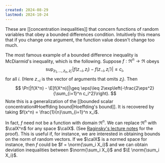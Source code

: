 ```yaml
---
created: 2024-08-29
lastmod: 2024-10-24
---
```


These are [[concentration inequalities]] that concern functions of random variables that obey a bounded differences condition. Intuitively this means that if you change one argument, the function value doesn't change too much. 

The most famous example of a bounded difference inequality is McDiarmid's inequality, which is the following. Suppose $f:\Re^n \to \Re$ obeys 
$$
\sup_{z_1,\dots,z_n,z_i'} |f(z_{-i}, z_i) - f(z_{-i},z_i')|\leq c_i,
$$
for all $i$. (Here $z_{-i}$ is the vector of arguments that omits $z_i$). Then 
$$
\Pr(|f(X^n) - \E[f(X^n)]|\geq \eps)\leq 2\exp\left(-\frac{2\eps^2}{\sum_{i=1}^n c_i^2}\right).
$$
Note this is a generalization of the [[bounded scalar concentration#Hoeffding bound|Hoeffding's bound]]. It is recovered by taking $f(x^n) = \frac{1}{n}\sum_{i=1}^n x_i$. 

In fact, $f$ need not be a function with domain $\Re^n$. We can replace $\Re^n$ with $\calX^n$ for any space $\calX$. (See [Raginsky's lecture notes](https://maxim.ece.illinois.edu/teaching/fall13/notes/concentration.pdf) for the proof). This is useful if, for instance, we are interested in obtaining bounds on the norm of random vectors. If we $\calX$ is a normed space for instance, then $f$ could be $f = \norm{\sum_i X_i}$ and we can obtain deviation inequalities between $\norm{\sum_i X_i}$ and $\E \norm{\sum_i X_i}$.  